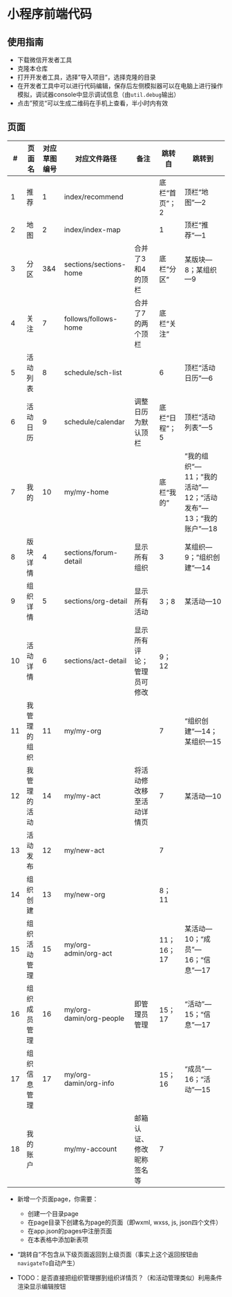 # 小程序前端代码



## 使用指南

* 下载微信开发者工具
* 克隆本仓库
* 打开开发者工具，选择”导入项目“，选择克隆的目录
* 在开发者工具中可以进行代码编辑，保存后左侧模拟器可以在电脑上进行操作模拟，调试器console中显示调试信息（由`util.debug`输出）
* 点击”预览“可以生成二维码在手机上查看，半小时内有效



## 页面

| #    | 页面名       | 对应草图编号 | 对应文件路径            | 备注                       | 跳转自        | 跳转到                                                     |
| ---- | ------------ | ------------ | ----------------------- | -------------------------- | ------------- | ---------------------------------------------------------- |
| 1    | 推荐         | 1            | index/recommend         |                            | 底栏“首页”；2 | 顶栏“地图”—2                                               |
| 2    | 地图         | 2            | index/index-map         |                            | 1             | 顶栏“推荐”—1                                               |
| 3    | 分区         | 3&4          | sections/sections-home  | 合并了3和4的顶栏           | 底栏“分区”    | 某版块—8；某组织—9                                         |
| 4    | 关注         | 7            | follows/follows-home    | 合并了7的两个顶栏          | 底栏“关注”    |                                                            |
| 5    | 活动列表     | 8            | schedule/sch-list       |                            | 6             | 顶栏“活动日历”—6                                           |
| 6    | 活动日历     | 9            | schedule/calendar       | 调整日历为默认顶栏         | 底栏“日程”；5 | 顶栏“活动列表”—5                                           |
| 7    | 我的         | 10           | my/my-home              |                            | 底栏“我的”    | ”我的组织“—11；”我的活动”—12；“活动发布”—13；“我的账户”—18 |
| 8    | 版块详情     | 4            | sections/forum-detail   | 显示所有组织               | 3             | 某组织—9；”组织创建“—14                                    |
| 9    | 组织详情     | 5            | sections/org-detail     | 显示所有活动               | 3；8          | 某活动—10                                                  |
| 10   | 活动详情     | 6            | sections/act-detail     | 显示所有评论；管理员可修改 | 9；12         |                                                            |
| 11   | 我管理的组织 | 11           | my/my-org               |                            | 7             | “组织创建”—14；某组织—15                                   |
| 12   | 我管理的活动 | 14           | my/my-act               | 将活动修改移至活动详情页   | 7             | 某活动—10                                                  |
| 13   | 活动发布     | 12           | my/new-act              |                            | 7             |                                                            |
| 14   | 组织创建     | 13           | my/new-org              |                            | 8；11         |                                                            |
| 15   | 组织活动管理 | 15           | my/org-admin/org-act    |                            | 11；16；17    | 某活动—10；“成员”—16；“信息”—17                            |
| 16   | 组织成员管理 | 16           | my/org-damin/org-people | 即管理员管理               | 15；17        | “活动”—15；“信息”—17                                       |
| 17   | 组织信息管理 | 17           | my/org-damin/org-info   |                            | 15；16        | “成员”—16；“活动”—15                                       |
| 18   | 我的账户     |              | my/my-account           | 邮箱认证、修改昵称签名等   | 7             |                                                            |

* 新增一个页面page，你需要：
  * 创建一个目录page
  * 在page目录下创建名为page的页面（即wxml, wxss, js, json四个文件）
  * 在app.json的pages中注册页面
  * 在本表格中添加新表项
* “跳转自”不包含从下级页面返回到上级页面（事实上这个返回按钮由`navigateTo`自动产生）

* TODO：是否直接把组织管理挪到组织详情页？（和活动管理类似）利用条件渲染显示编辑按钮

